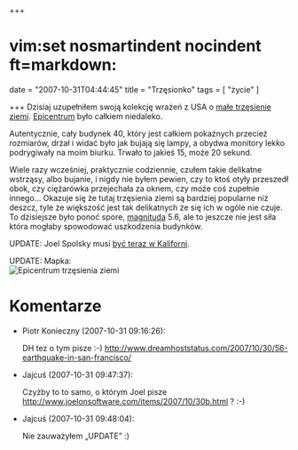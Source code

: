 +++
# vim:set nosmartindent nocindent ft=markdown:
date = "2007-10-31T04:44:45"
title = "Trzęsionko"
tags = [ "życie" ]

+++
Dzisiaj uzupełniłem swoją kolekcję wrażeń z USA o [małe trzęsienie
ziemi](http://earthquake.usgs.gov/eqcenter/recenteqsww/Quakes/nc40204628.php).
[Epicentrum](http://tinyurl.com/yobhmu) było całkiem niedaleko.

Autentycznie, cały budynek 40, który jest całkiem pokaźnych przecież
rozmiarów, drżał i widać było jak bujają się lampy, a obydwa monitory lekko
podrygiwały na moim biurku. Trwało to jakieś 15, może 20 sekund.

Wiele razy wcześniej, praktycznie codziennie, czułem takie delikatne wstrząsy,
albo bujanie, i nigdy nie byłem pewien, czy to ktoś otyły przeszedł obok, czy
ciężarówka przejechała za oknem, czy może coś zupełnie innego... Okazuje się że
tutaj trzęsienia ziemi są bardziej popularne niż deszcz, tyle że większość jest
tak delikatnych że się ich w ogóle nie czuje. To dzisiejsze było ponoć spore,
[magnituda](http://pl.wikipedia.org/wiki/Magnituda) 5.6, ale to jeszcze nie jest
siła która mogłaby spowodować uszkodzenia budynków.

UPDATE: Joel Spolsky musi [być teraz w
Kaliforni](http://www.joelonsoftware.com/items/2007/10/30b.html).

UPDATE: Mapka:  
![Epicentrum trzęsienia ziemi](http://earthquake.usgs.gov/eqcenter/shakemap/nc/shake/40204628/download/intensity.jpg)

# Komentarze

* Piotr Konieczny (2007-10-31 09:16:26): <p>DH tez o tym pisze :-)
  http://www.dreamhoststatus.com/2007/10/30/56-earthquake-in-san-francisco/</p>
* Jajcuś (2007-10-31 09:47:37): <p>Czyżby to to samo, o którym Joel pisze
  http://www.joelonsoftware.com/items/2007/10/30b.html ? :-)</p>
* Jajcuś (2007-10-31 09:48:04): <p>Nie zauważyłem &#8222;UPDATE&#8221; :)</p>
